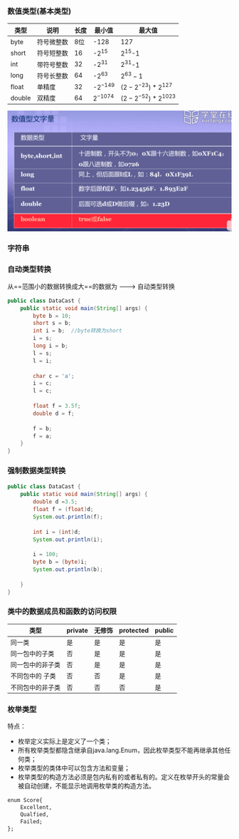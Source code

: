 ### 数值类型(基本类型)

| 类型   | 说明       | 长度 | 最小值      | 最大值                 |
| ------ | ---------- | ---- | ----------- | ---------------------- |
| byte   | 符号微整数 | 8位  | -128        | 127                    |
| short  | 符号短整数 | 16   | -$2^{15}$   | $2^{15}$-1             |
| int    | 带符号整数 | 32   | -$2^{31}$   | $2^{31}$-1             |
| long   | 符号长整数 | 64   | -$2^{63}$   | $2^{63}-1$             |
| float  | 单精度     | 32   | -$2^{-149}$ | $(2-2^{-23})*2^{127}$  |
| double | 双精度     | 64   | $2^{-1074}$ | $(2-2^{-52})*2^{1023}$ |

![image-20200728173741391](image-20200728173741391.png)

### 字符串



### 自动类型转换

从==范围小的数据转换成大==的数据为  ---> 自动类型转换

```java
public class DataCast {
	public static void main(String[] args) {
		byte b = 10;
		short s = b;
		int i = b;  //byte转换为short
		i = s;
		long i = b;
		l = s;
		l = i;
		
		char c = 'a';
		i = c;
		l = c;
		
		float f = 3.5f;
		double d = f;
		
		f = b;
		f = a;
	}
}
```



### 强制数据类型转换

```java
public class DataCast {
	public static void main(String[] args) {
		double d =3.5;
		float f = (float)d;
		System.out.println(f);
		
		int i = (int)d;
		System.out.println(i);
        
		i = 100;
		byte b = (byte)i;
		System.out.println(b);
		
	}
}
```



### 类中的数据成员和函数的访问权限

| 类型             | private | 无修饰 | protected | public |
| ---------------- | ------- | ------ | --------- | ------ |
| 同一类           | 是      | 是     | 是        | 是     |
| 同一包中的子类   | 否      | 是     | 是        | 是     |
| 同一包中的非子类 | 否      | 是     | 是        | 是     |
| 不同包中的 子类  | 否      | 否     | 是        | 是     |
| 不同包中的非子类 | 否      | 否     | 否        | 是     |

### 枚举类型

特点：

- 枚举定义实际上是定义了一个类；
- 所有枚举类型都隐含继承自java.lang.Enum，因此枚举类型不能再继承其他任何类；
- 枚举类型的类体中可以包含方法和变量；
- 枚举类型的构造方法必须是包内私有的或者私有的。定义在枚举开头的常量会被自动创建，不能显示地调用枚举类的构造方法。

```
enum Score{
	Excellent,
	Qualfied,
	Failed;
};
```








